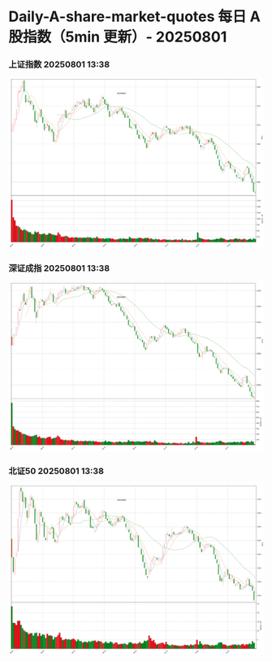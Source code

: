 
# Daily-A-share-market-quotes 每日 A 股指数（5min 更新）- 20250801

### 上证指数 20250801 13:38
![](./fig/2025/8/20250801-sh000001.png)

### 深证成指 20250801 13:38
![](./fig/2025/8/20250801-sz399001.png)

### 北证50 20250801 13:38
![](./fig/2025/8/20250801-bj899050.png)
